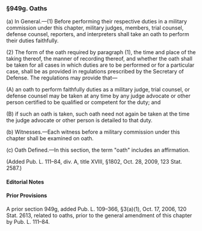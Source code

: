 ### §949g. Oaths ###

(a) In General.—(1) Before performing their respective duties in a military commission under this chapter, military judges, members, trial counsel, defense counsel, reporters, and interpreters shall take an oath to perform their duties faithfully.

(2) The form of the oath required by paragraph (1), the time and place of the taking thereof, the manner of recording thereof, and whether the oath shall be taken for all cases in which duties are to be performed or for a particular case, shall be as provided in regulations prescribed by the Secretary of Defense. The regulations may provide that—

(A) an oath to perform faithfully duties as a military judge, trial counsel, or defense counsel may be taken at any time by any judge advocate or other person certified to be qualified or competent for the duty; and

(B) if such an oath is taken, such oath need not again be taken at the time the judge advocate or other person is detailed to that duty.

(b) Witnesses.—Each witness before a military commission under this chapter shall be examined on oath.

(c) Oath Defined.—In this section, the term "oath" includes an affirmation.

(Added Pub. L. 111–84, div. A, title XVIII, §1802, Oct. 28, 2009, 123 Stat. 2587.)

#### **Editorial Notes** ####

#### Prior Provisions ####

A prior section 949g, added Pub. L. 109–366, §3(a)(1), Oct. 17, 2006, 120 Stat. 2613, related to oaths, prior to the general amendment of this chapter by Pub. L. 111–84.